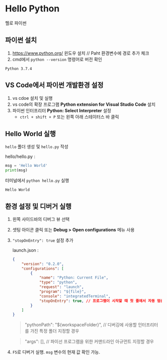 # Hello Python

헬로 파이썬

## 파이썬 설치

1. https://www.python.org/ 윈도우 설치 // Paht 환경변수에 경로 추가 체크
1. cmd에서 `python --version` 명령어로 버전 확인
```
Python 3.7.4
```

## VS Code에서 파이썬 개발환경 설정

1. vs cdoe 설치 및 실행
1. vs code의 확장 프로그램 **Python extension for Visual Studio Code** 설치
1. 파이썬 인터프리터 **Python: Select Interpreter** 설정
    - ``ctrl + shift + P`` 또는 왼쪽 아래 스테이터스 바 클릭

## Hello World 실행

`hello` 폴더 생성 및 `hello.py` 작성

hello/hello.py :

```python
msg = 'Hello World'
print(msg)
```

터미널에서 `python hello.py` 실행
```
Hello World
```

## 환경 설정 및 디버거 실행

1. 왼쪽 사이드바의 디버그 뷰 선택
1. 셋팅 아이콘 클릭 또는 **Debug > Open configurations** 메뉴 사용
1. `"stopOnEntry": true` 설정 추가

    launch.json :
    ```json
    {
        "version": "0.2.0",
        "configurations": [
            {
                "name": "Python: Current File",
                "type": "python",
                "request": "launch",
                "program": "${file}",
                "console": "integratedTerminal",
                "stopOnEntry": true, // 프로그램이 시작할 때 첫 줄에서 자동 멈춤 위함
            }
        ]
    }
    ```

    >"pythonPath": "${workspaceFolder}", // 디버깅에 사용할 인터프리터를 가진 특정 폴더 지정할 경우 
    
    >"args": [], // 파이선 프로그램을 위한 커맨드라인 아규먼트 지정할 경우

1. `F5`로 디버거 실행. `msg` 변수의 현재 값 확인 가능.